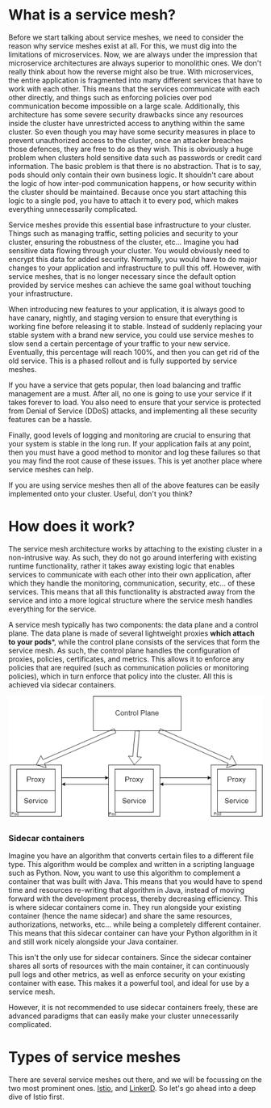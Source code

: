 # What is a service mesh?

Before we start talking about service meshes, we need to consider the reason why service meshes exist at all. For this, we must dig into the limitations of microservices. Now, we are always under the impression that microservice architectures are always superior to monolithic ones. We don't really think about how the reverse might also be true. With microservices, the entire application is fragmented into many different services that have to work with each other. This means that the services communicate with each other directly, and things such as enforcing policies over pod communication become impossible on a large scale. Additionally, this architecture has some severe security drawbacks since any resources inside the cluster have unrestricted access to anything within the same cluster. So even though you may have some security measures in place to prevent unauthorized access to the cluster, once an attacker breaches those defences, they are free to do as they wish. This is obviously a huge problem when clusters hold sensitive data such as passwords or credit card information. The basic problem is that there is no abstraction. That is to say, pods should only contain their own business logic. It shouldn't care about the logic of how inter-pod communication happens, or how security within the cluster should be maintained. Because once you start attaching this logic to a single pod, you have to attach it to every pod, which makes everything unnecessarily complicated.

Service meshes provide this essential base infrastructure to your cluster. Things such as managing traffic, setting policies and security to your cluster, ensuring the robustness of the cluster, etc... Imagine you had sensitive data flowing through your cluster. You would obviously need to encrypt this data for added security. Normally, you would have to do major changes to your application and infrastructure to pull this off. However, with service meshes, that is no longer necessary since the default option provided by service meshes can achieve the same goal without touching your infrastructure. 

When introducing new features to your application, it is always good to have canary, nightly, and staging version to ensure that everything is working fine before releasing it to stable. Instead of suddenly replacing your stable system with a brand new service, you could use service meshes to slow send a certain percentage of your traffic to your new service. Eventually, this percentage will reach 100%, and then you can get rid of the old service. This is a phased rollout and is fully supported by service meshes.

If you have a service that gets popular, then load balancing and traffic management are a must. After all, no one is going to use your service if it takes forever to load. You also need to ensure that your service is protected from Denial of Service (DDoS) attacks, and implementing all these security features can be a hassle.

Finally, good levels of logging and monitoring are crucial to ensuring that your system is stable in the long run. If your application fails at any point, then you must have a good method to monitor and log these failures so that you may find the root cause of these issues. This is yet another place where service meshes can help.

If you are using service meshes then all of the above features can be easily implemented onto your cluster. Useful, don't you think?

# How does it work?

The service mesh architecture works by attaching to the existing cluster in a non-intrusive way. As such, they do not go around interfering with existing runtime functionality, rather it takes away existing logic that enables services to communicate with each other into their own application, after which they handle the monitoring, communication, security, etc... of these services. This means that all this functionality is abstracted away from the service and into a more logical structure where the service mesh handles everything for the service.

A service mesh typically has two components: the data plane and a control plane. The data plane is made of several lightweight proxies **which attach to your pods***, while the control plane consists of the services that form the service mesh. As such, the control plane handles the configuration of proxies, policies, certificates, and metrics. This allows it to enforce any policies that are required (such as communication policies or monitoring policies), which in turn enforce that policy into the cluster. All this is achieved via sidecar containers. 

![Service Mesh Architecture](servicemesh.png)

### Sidecar containers

Imagine you have an algorithm that converts certain files to a different file type. This algorithm would be complex and written in a scripting language such as Python. Now, you want to use this algorithm to complement a container that was built with Java. This means that you would have to spend time and resources re-writing that algorithm in Java, instead of moving forward with the development process, thereby decreasing efficiency. This is where sidecar containers come in. They run alongside your existing container (hence the name sidecar) and share the same resources, authorizations, networks, etc... while being a completely different container. This means that this sidecar container can have your Python algorithm in it and still work nicely alongside your Java container. 

This isn't the only use for sidecar containers. Since the sidecar container shares all sorts of resources with the main container, it can continuously pull logs and other metrics, as well as enforce security on your existing container with ease. This makes it a powerful tool, and ideal for use by a service mesh. 

However, it is not recommended to use sidecar containers freely, these are advanced paradigms that can easily make your cluster unnecessarily complicated. 

# Types of service meshes

There are several service meshes out there, and we will be focussing on the two most prominent ones. [Istio](https://istio.io/latest/), and [LinkerD](https://linkerd.io). So let's go ahead into a deep dive of Istio first.